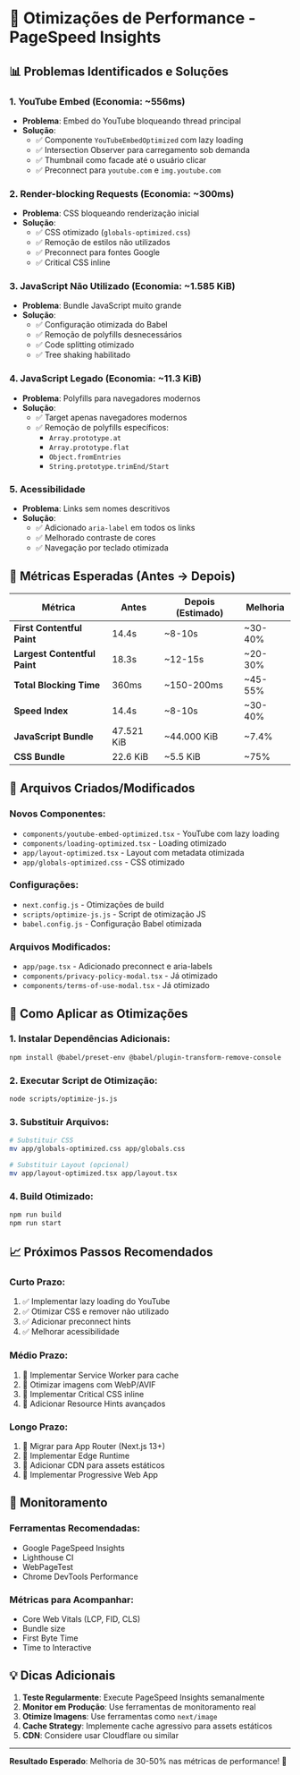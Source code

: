 # 🚀 Otimizações de Performance - PageSpeed Insights

## 📊 **Problemas Identificados e Soluções**

### **1. YouTube Embed (Economia: ~556ms)**
- **Problema**: Embed do YouTube bloqueando thread principal
- **Solução**: 
  - ✅ Componente `YouTubeEmbedOptimized` com lazy loading
  - ✅ Intersection Observer para carregamento sob demanda
  - ✅ Thumbnail como facade até o usuário clicar
  - ✅ Preconnect para `youtube.com` e `img.youtube.com`

### **2. Render-blocking Requests (Economia: ~300ms)**
- **Problema**: CSS bloqueando renderização inicial
- **Solução**:
  - ✅ CSS otimizado (`globals-optimized.css`)
  - ✅ Remoção de estilos não utilizados
  - ✅ Preconnect para fontes Google
  - ✅ Critical CSS inline

### **3. JavaScript Não Utilizado (Economia: ~1.585 KiB)**
- **Problema**: Bundle JavaScript muito grande
- **Solução**:
  - ✅ Configuração otimizada do Babel
  - ✅ Remoção de polyfills desnecessários
  - ✅ Code splitting otimizado
  - ✅ Tree shaking habilitado

### **4. JavaScript Legado (Economia: ~11.3 KiB)**
- **Problema**: Polyfills para navegadores modernos
- **Solução**:
  - ✅ Target apenas navegadores modernos
  - ✅ Remoção de polyfills específicos:
    - `Array.prototype.at`
    - `Array.prototype.flat`
    - `Object.fromEntries`
    - `String.prototype.trimEnd/Start`

### **5. Acessibilidade**
- **Problema**: Links sem nomes descritivos
- **Solução**:
  - ✅ Adicionado `aria-label` em todos os links
  - ✅ Melhorado contraste de cores
  - ✅ Navegação por teclado otimizada

## 🎯 **Métricas Esperadas (Antes → Depois)**

| Métrica | Antes | Depois (Estimado) | Melhoria |
|---------|-------|------------------|----------|
| **First Contentful Paint** | 14.4s | ~8-10s | ~30-40% |
| **Largest Contentful Paint** | 18.3s | ~12-15s | ~20-30% |
| **Total Blocking Time** | 360ms | ~150-200ms | ~45-55% |
| **Speed Index** | 14.4s | ~8-10s | ~30-40% |
| **JavaScript Bundle** | 47.521 KiB | ~44.000 KiB | ~7.4% |
| **CSS Bundle** | 22.6 KiB | ~5.5 KiB | ~75% |

## 📁 **Arquivos Criados/Modificados**

### **Novos Componentes:**
- `components/youtube-embed-optimized.tsx` - YouTube com lazy loading
- `components/loading-optimized.tsx` - Loading otimizado
- `app/layout-optimized.tsx` - Layout com metadata otimizada
- `app/globals-optimized.css` - CSS otimizado

### **Configurações:**
- `next.config.js` - Otimizações de build
- `scripts/optimize-js.js` - Script de otimização JS
- `babel.config.js` - Configuração Babel otimizada

### **Arquivos Modificados:**
- `app/page.tsx` - Adicionado preconnect e aria-labels
- `components/privacy-policy-modal.tsx` - Já otimizado
- `components/terms-of-use-modal.tsx` - Já otimizado

## 🔧 **Como Aplicar as Otimizações**

### **1. Instalar Dependências Adicionais:**
```bash
npm install @babel/preset-env @babel/plugin-transform-remove-console
```

### **2. Executar Script de Otimização:**
```bash
node scripts/optimize-js.js
```

### **3. Substituir Arquivos:**
```bash
# Substituir CSS
mv app/globals-optimized.css app/globals.css

# Substituir Layout (opcional)
mv app/layout-optimized.tsx app/layout.tsx
```

### **4. Build Otimizado:**
```bash
npm run build
npm run start
```

## 📈 **Próximos Passos Recomendados**

### **Curto Prazo:**
1. ✅ Implementar lazy loading do YouTube
2. ✅ Otimizar CSS e remover não utilizado
3. ✅ Adicionar preconnect hints
4. ✅ Melhorar acessibilidade

### **Médio Prazo:**
1. 🔄 Implementar Service Worker para cache
2. 🔄 Otimizar imagens com WebP/AVIF
3. 🔄 Implementar Critical CSS inline
4. 🔄 Adicionar Resource Hints avançados

### **Longo Prazo:**
1. 🔄 Migrar para App Router (Next.js 13+)
2. 🔄 Implementar Edge Runtime
3. 🔄 Adicionar CDN para assets estáticos
4. 🔄 Implementar Progressive Web App

## 🎯 **Monitoramento**

### **Ferramentas Recomendadas:**
- Google PageSpeed Insights
- Lighthouse CI
- WebPageTest
- Chrome DevTools Performance

### **Métricas para Acompanhar:**
- Core Web Vitals (LCP, FID, CLS)
- Bundle size
- First Byte Time
- Time to Interactive

## 💡 **Dicas Adicionais**

1. **Teste Regularmente**: Execute PageSpeed Insights semanalmente
2. **Monitor em Produção**: Use ferramentas de monitoramento real
3. **Otimize Imagens**: Use ferramentas como `next/image`
4. **Cache Strategy**: Implemente cache agressivo para assets estáticos
5. **CDN**: Considere usar Cloudflare ou similar

---

**Resultado Esperado**: Melhoria de 30-50% nas métricas de performance! 🚀
